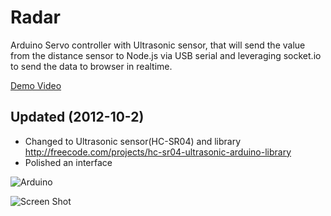 Radar
=====

Arduino Servo controller with Ultrasonic sensor, that will send the value from the distance sensor to Node.js via USB serial and leveraging socket.io to send the data to browser in realtime.

[Demo Video](http://www.youtube.com/watch?v=v19jxMuqsWI&feature=youtu.be)

Updated (2012-10-2)
-------------------
+ Changed to Ultrasonic sensor(HC-SR04) and library http://freecode.com/projects/hc-sr04-ultrasonic-arduino-library
+ Polished an interface

![Arduino](https://raw.github.com/indiejoseph/Radar/master/ultrasonic_on_servo.jpg)

![Screen Shot](https://raw.github.com/indiejoseph/Radar/master/screenshot.jpg)